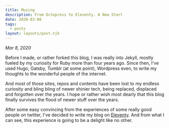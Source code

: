 ```yaml
---
title: Musing
description: From Octopress to Eleventy. A New Start
date: 2020-03-08
tags:
  - posts
layout: layouts/post.njk
---
```


*Mar 8, 2020*

Before I made, or rather forked this blog, I was really into Jekyll, mostly fueled by my curiosity for Ruby more than four years ago. Since then, I've used Hugo, Gatsby, Tumblr (at some point), Wordpress even, to write my thoughts to the wonderful people of the internet. 

And most of those sites, repos and contents have been lost to my endless curiosity and bling bling of newer shinier tech, being replaced, displaced and forgotten over the years. I hope or rather wish most dearly that this blog finally survives the flood of newer stuff over the years.

After some easy convincing from the experiences of some really good people on twitter, I've decided to write my blog on [Eleventy](https://www.11ty.dev/). And from what I can see, this experience is going to be a delight like no other. 
